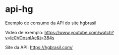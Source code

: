 # api-hg
Exemplo de consumo da API do site hgbrasil

Vídeo de exemplo: https://www.youtube.com/watch?v=lc0VOosnlAc&t=384s

Site da API: https://hgbrasil.com/
